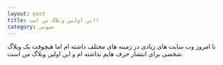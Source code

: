 ```yaml
---
layout: post
title: این اولین وبلاگ من است!
category: عمومی
---
```

تا امروز وب سایت های زیادی در زمینه های مختلف داشته ام اما هیچوقت یک وبلاگ شخصی برای انتشار حرف هایم نداشته ام و این اولین وبلاگ من است.